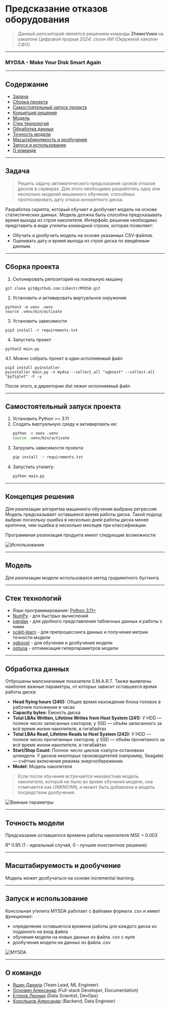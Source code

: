 # Предсказание отказов оборудования
> Данный репозиторий является решением команды **ZhимоVики** на хакатоне *Цифровой прорыв 2024: сезон ИИ (Окружной хакатон СФО)*.

---
### MYDSA - Make Your Disk Smart Again
---

## Содержание

- [Задача](#Задача)
- [Сборка проекта](#Сборка-проекта)
- [Самостоятельный запуск проекта](#Самостоятельный-запуск-проекта)
- [Концепция решения](#Концепция-решения)
- [Модель](#Модель)
- [Стек технологий](#Стек-технологий)
- [Обработка данных](#Обработка-данных)
- [Точность модели](#Точность-модели)
- [Масштабируемость и дообучение](#Масштабируемость-и-дообучение)
- [Запуск и использование](#Запуск-и-использование)
- [О команде](#О-команде)

---

## Задача

> Решить задачу автоматического предсказания сроков отказов дисков в
серверах. Для этого необходимо разработать одну или несколько моделей машинного обучения, способных прогнозировать дату отказа конкретного диска.

Разработка скрипта, который обучает и дообучает модель на
основе статистических данных. Модель должна быть способна предсказывать время выхода из строя накопителя. Интерфейс решения необходимо представить в виде утилиты командной строки, которая позволяет:
+ Обучать и дообучать модель на основе указанных CSV-файлов.
+ Оценивать дату и время выхода из строя диска по введённым данным.

---

## Сборка проекта

1. Склонировать репозиторий на локальную машину
```
git clone git@github.com:zibestr/MYDSA.git
```
2. Установить и активировать виртуальное окружение
```
python3 -m venv .venv
source .venv/bin/activate
```
3. Установить зависимости
```
pip3 install -r requirements.txt
```
4. Запустить проект
```
python3 main.py
```
4.1. Можно собрать проект в один исполняемый файл
```
pip3 install pyinstaller
pyinstaller main.py -n mydsa --collect_all "xgboost" --collect-all "pyfiglet" -F -y
```
После этого, в директории dist лежит исполняемый файл

---

## Самостоятельный запуск проекта

1. Установить Python >= 3.11
2. Создать виртуальную среду и активировать ее:
   ```bash
   python -m venv .venv
   source .venv/bin/activate
   ```
3. Загрузить зависимости проекта:
   ```bash
   pip install -r requirements.txt
   ```
4. Запустить утилиту:
   ```bash
   python main.py
   ```

---

## Концепция решения

Для реализации алгоритма машинного обучения выбрана регрессия. Модель предсказывает оставшееся время работы диска. Такой подход выбран поскольку ошибка в несколько дней работы диска менее критична, чем ошибка в несколько месяцев при классификации.

Программная реализация продукта имеет следующие возможности:

![Использование](media/usage.png)

---

## Модель

Для реализации модели использовался метод градиентного бустинга.

---

## Стек технологий

+ Язык программирования: [Python 3.11+](https://www.python.org/)
+ [NumPy](https://numpy.org/) - для быстрых вычислений
+ [pandas](https://pandas.pydata.org/) - для удобного представления табличных данных и работы с ними
+ [scikit-learn](https://scikit-learn.org/stable/) - для препроцессинга данных и получения метрик точности модели
+ [xgboost](https://xgboost.ai/) - для обучения и дообучения модели
+ [optuna](https://optuna.org/) - оптимизация гиперпараметров модели

---

## Обработка данных

Отброшены малозначимые показатели S.M.A.R.T. Также выявлены наиболее важные параметры, от которых зависит оставшееся время работы диска:
+ **Head flying hours (240):** Общее время нахождения блока головок в рабочем положении в часах
+ **Capacity bytes:** Ёмоксть диска
+ **Total LBAs Written, Lifetime Writes from Host System (241):** У HDD — полное число записанных секторов; у SSD — объём записанного за всё время жизни накопителя, в гигабайтах
+ **Total LBAs Read, Lifetime Reads to Host System (242):** У HDD — полное число прочитанных секторов; у SSD — объём прочитаного за всё время жизни накопителя, в гигабайтах
+ **Start/Stop Count:** Полное число циклов «запуск-остановка» шпинделя. У дисков некоторых производителей (например, Seagate) — счётчик включения режима энергосбережения.
+ **Model:** Модель накопителя

> Если после обучения встречается неизвестная модель накопителя, которой не было во время обучения модели, она отмечается как UNKNOWN, и может быть добавлена в модель посредством дообучения.

![Важные параметры](media/features.png)

---

## Точность модели

Предсказание оставшегося времени работы накопителя MSE = 0.003

R² 0.95 (1 - идеальный случай, 0 - лучшее константное решение)

---

## Масштабируемость и дообучение

Модель может дообучаться на основе incremental learning.

---

## Запуск и использование

Консольная утилита MYSDA работает с файлами формата .csv и имеет функционал:
+ определение оставшегося времени работы для каждого диска из поданного на вход файла
+ обучения модели на новых данных из файла .csv с нуля
+ дообучения модели на данных из файла .csv

![MYSDA](media/MYSDA.png)

---

## О команде

- [Яшин Данила](https://github.com/zibestr) (Team Lead, ML Engineer)
- [Основин Александр](https://github.com/PyAlexOs) (Full-stack Developer, Documentation)
- [Егоров Леонид](https://github.com/Grander78498) (Data Scientist, DevOps)
- [Корольков Александр](https://github.com/adkorolkov) (Backend, Data Engineer)
